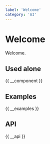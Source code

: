 ```yaml
---
label: 'Welcome'
category: 'AI'
---
```


# Welcome

Welcome.

## Used alone

{{ __component }}

## Examples

{{ __examples }}

## API

{{ __api }}
